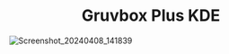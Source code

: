 # <div align="center">Gruvbox Plus KDE</div>

![Screenshot_20240408_141839](https://github.com/SylEleuth/dotfiles/assets/33354262/31d8a87c-0588-4da5-911b-e3c676d84f71)
